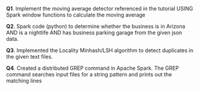 

**Q1**. Implement the moving average detector referenced in the tutorial USING
Spark window functions to calculate the moving average</br>

**Q2**. Spark code (python) to determine whether the business is in Arizona AND is a nightlife AND has business parking garage from the given json data.</br>

**Q3**. Implemented the Locality Minhash/LSH algorithm to detect duplicates in the given text files.</br>

**Q4**. Created a distributed GREP command in Apache Spark.
The GREP command searches input files for a string pattern and prints out the matching lines
